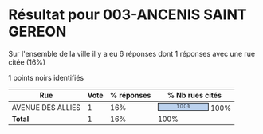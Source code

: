 # Résultat pour 003-ANCENIS SAINT GEREON

Sur l'ensemble de la ville il y a eu 6 réponses dont 1 réponses avec une rue citée (16%)

1 points noirs identifiés

| Rue | Vote | % réponses | % Nb rues cités|
|-----|------|------------|----------------|
| AVENUE DES ALLIES | 1 | 16% | <img src="../../img/bar_100.gif" />&nbsp;100%|
| **Total** | 1 | 16% | 100%|
